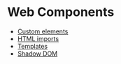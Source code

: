 # Web Components

* [Custom elements](#/4)
* [HTML imports](#/5)
* [Templates](#/6)
* [Shadow DOM](#/7)
